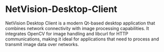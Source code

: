 # NetVision-Desktop-Client
NetVision Desktop Client is a modern Qt-based desktop application that combines network connectivity with image processing capabilities. It integrates OpenCV for image handling and libcurl for HTTP communications, making it ideal for applications that need to process and transmit image data over networks.
